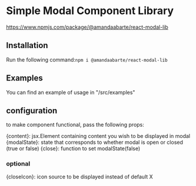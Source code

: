 # Simple Modal Component Library
https://www.npmjs.com/package/@amandaabarte/react-modal-lib

## Installation 
Run the following command:`npm i @amandaabarte/react-modal-lib`

## Examples
You can find an example of usage in "/src/examples"

## configuration

to make component functional, pass the following props:

{content}: jsx.Element containing content you wish to be displayed in modal
{modalState}: state that corresponds to whether modal is open or closed (true or false)
{close}: function to set modalState(false)

### optional

{closeIcon}: icon source to be displayed instead of default X
